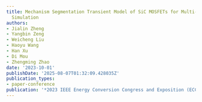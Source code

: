 ```yaml
---
title: Mechanism Segmentation Transient Model of SiC MOSFETs for Multi-rate Electro-thermal
  Simulation
authors:
- Jialin Zheng
- Yangbin Zeng
- Weicheng Liu
- Haoyu Wang
- Han Xu
- Di Mou
- Zhengming Zhao
date: '2023-10-01'
publishDate: '2025-08-07T01:32:09.428035Z'
publication_types:
- paper-conference
publication: '*2023 IEEE Energy Conversion Congress and Exposition (ECCE)*'
---
```

